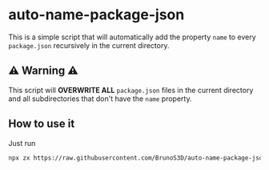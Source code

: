 # auto-name-package-json

This is a simple script that will automatically add the property `name` to every `package.json` recursively in the current directory.

## ⚠ Warning ⚠

This script will **OVERWRITE ALL** `package.json` files in the current directory and all subdirectories that don't have the `name` property.

## How to use it

Just run

```sh
npx zx https://raw.githubusercontent.com/BrunoS3D/auto-name-package-json/main/index.mjs
```
